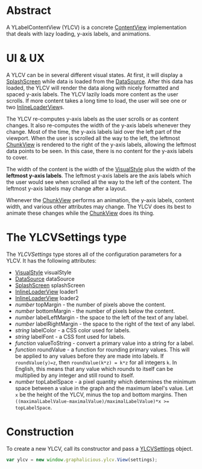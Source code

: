 # Abstract

A YLabelContentView (YLCV) is a concrete [ContentView](ContentView.md) implementation that deals with lazy loading, y-axis labels, and animations.

# UI & UX

A YLCV can be in several different visual states. At first, it will display a [SplashScreen](SplashScreen.md) while data is loaded from the [DataSource](../DataSource.md). After this data has loaded, the YLCV will render the data along with nicely formatted and spaced y-axis labels. The YLCV lazily loads more content as the user scrolls. If more content takes a long time to load, the user will see one or two [InlineLoaderView](InlineLoaderView.md)s.

The YLCV re-computes y-axis labels as the user scrolls or as content changes. It also re-computes the width of the y-axis labels whenever they change. Most of the time, the y-axis labels laid over the left part of the viewport. When the user is scrolled all the way to the left, the leftmost [ChunkView](ChunkView.md) is rendered to the right of the y-axis labels, allowing the leftmost data points to be seen. In this case, there is no content for the y-axis labels to cover.

The width of the content is the width of the [VisualStyle](../VisualStyle/VisualStyle.md) plus the width of the **leftmost y-axis labels**. The leftmost y-axis labels are the axis labels which the user would see when scrolled all the way to the left of the content. The leftmost y-axis labels may change after a layout.

Whenever the [ChunkView](ChunkView.md) performs an animation, the y-axis labels, content width, and various other attributes may change. The YLCV does its best to animate these changes while the [ChunkView](ChunkView.md) does its thing.

# The YLCVSettings type

The *YLCVSettings* type stores all of the configuration parameters for a YLCV. It has the following attributes:

 * [VisualStyle](../VisualStyle/VisualStyle.md) visualStyle
 * [DataSource](../DataSource.md) dataSource
 * [SplashScreen](SplashScreen.md) splashScreen
 * [InlineLoaderView](InlineLoaderView.md) loader1
 * [InlineLoaderView](InlineLoaderView.md) loader2
 * *number* topMargin - the number of pixels above the content.
 * *number* bottomMargin - the number of pixels below the content.
 * *number* labelLeftMargin - the space to the left of the text of any label.
 * *number* labelRightMargin - the space to the right of the text of any label.
 * *string* labelColor - a CSS color used for labels.
 * *string* labelFont - a CSS font used for labels.
 * *function* valueToString - convert a primary value into a string for a label.
 * *function* roundValue - a function for rounding primary values. This will be applied to any values before they are made into labels. If `roundValue(y)=z`, then `roundValue(k*z) = k*z` for all integers `k`. In English, this means that any value which rounds to itself can be multiplied by any integer and still round to itself.
 * *number* topLabelSpace - a pixel quantity which determines the minimum space between a value in the graph and the maximum label's value. Let `x` be the height of the YLCV, minus the top and bottom margins. Then `((maximalLabelValue-maximalValue)/maximalLabelValue)*x >= topLabelSpace`.

# Construction

To create a new YLCV, call its constructor and pass a [YLCVSettings](#the-ylcvsettings-type) object.

```js
var ylcv = new window.graphalicious.ylcv.View(settings);
```
